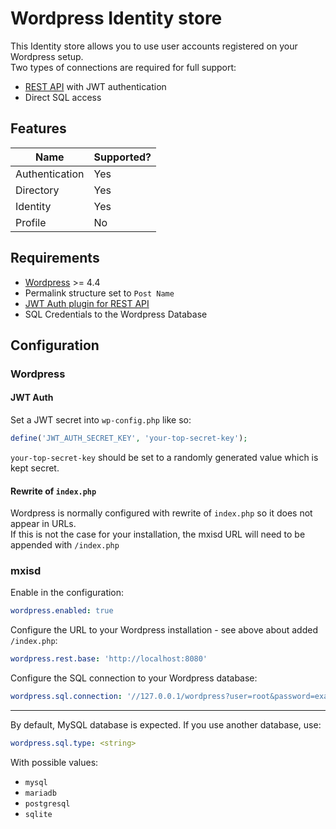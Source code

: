 # Wordpress Identity store
This Identity store allows you to use user accounts registered on your Wordpress setup.  
Two types of connections are required for full support:
- [REST API](https://developer.wordpress.org/rest-api/) with JWT authentication
- Direct SQL access

## Features
|      Name      | Supported? |
|----------------|------------|
| Authentication | Yes        |
| Directory      | Yes        |
| Identity       | Yes        |
| Profile        | No         |

## Requirements
- [Wordpress](https://wordpress.org/download/) >= 4.4
- Permalink structure set to `Post Name`
- [JWT Auth plugin for REST API](https://wordpress.org/plugins/jwt-authentication-for-wp-rest-api/)
- SQL Credentials to the Wordpress Database

## Configuration
### Wordpress
#### JWT Auth
Set a JWT secret into `wp-config.php` like so:
```php
define('JWT_AUTH_SECRET_KEY', 'your-top-secret-key');
```
`your-top-secret-key` should be set to a randomly generated value which is kept secret.

#### Rewrite of `index.php`
Wordpress is normally configured with rewrite of `index.php` so it does not appear in URLs.  
If this is not the case for your installation, the mxisd URL will need to be appended with `/index.php`

### mxisd
Enable in the configuration:
```yaml
wordpress.enabled: true
```
Configure the URL to your Wordpress installation - see above about added `/index.php`:
```yaml
wordpress.rest.base: 'http://localhost:8080'
```
Configure the SQL connection to your Wordpress database:
```yaml
wordpress.sql.connection: '//127.0.0.1/wordpress?user=root&password=example'
```

---

By default, MySQL database is expected. If you use another database, use:
```yaml
wordpress.sql.type: <string>
```
With possible values:
- `mysql`
- `mariadb`
- `postgresql`
- `sqlite`
